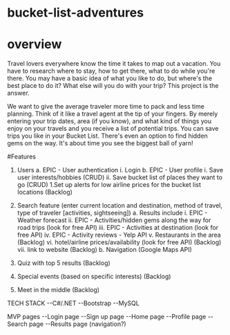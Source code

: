 # bucket-list-adventures

# overview
Travel lovers everywhere know the time it takes to map out a vacation. You have to research where to stay, how to get there, what to do while you're there. You may have a basic idea of what you like to do, but where's the best place to do it? What else will you do with your trip? This project is the answer. 

We want to give the average traveler more time to pack and less time planning. Think of it like a travel agent at the tip of your fingers. By merely entering your trip dates, area (if you know), and what kind of things you enjoy on your travels and you receive a list of potential trips. You can save trips you like in your Bucket List. There's even an option to find hidden gems on the way. It's about time you see the biggest ball of yarn! 

#Features
1. Users
    a. EPIC - User authentication
      i. Login
    b. EPIC - User profile
      i. Save user interests/hobbies (CRUD)
      ii. Save bucket list of places they want to go (CRUD)
        1.Set up alerts for low airline prices for the bucket list locations (Backlog)
2. Search feature (enter current location and destination, method of travel, type of traveler [activities, sightseeing])
    a. Results include
      i. EPIC - Weather forecast
      ii. EPIC - Activities/hidden gems along the way for road trips (look for free API)
      iii. EPIC - Activities at destination (look for free API)
      iv. EPIC - Activity reviews - Yelp API
      v. Restaurants in the area (Backlog)
      vi. hotel/airline prices/availability (look for free API) (Backlog)
      vii. link to website (Backlog)
    b. Navigation (Google Maps API)
 
3. Quiz with top 5 results (Backlog)
4. Special events (based on specific interests) (Backlog)
5. Meet in the middle (Backlog)
 
 
TECH STACK
--C#/.NET
--Bootstrap
--MySQL
 
 
MVP pages
--Login page
--Sign up page
--Home page
--Profile page
--Search page
--Results page (navigation?)
